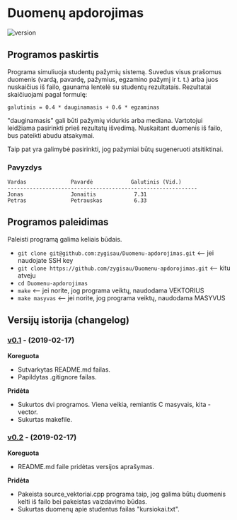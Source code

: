 # Duomenų apdorojimas
![version][version-badge]
## Programos paskirtis
Programa simuliuoja studentų pažymių sistemą. Suvedus visus prašomus duomenis (vardą, pavardę, pažymius, egzamino pažymį ir t. t.) arba juos nuskaičius iš failo, gaunama lentelė su studentų rezultatais.
Rezultatai skaičiuojami pagal formulę: 
```shell 
galutinis = 0.4 * dauginamasis + 0.6 * egzaminas
```
"dauginamasis" gali būti pažymių vidurkis arba mediana. Vartotojui leidžiama pasirinkti prieš rezultatų išvedimą. Nuskaitant duomenis iš failo, bus pateikti abudu atsakymai.

Taip pat yra galimybė pasirinkti, jog pažymiai būtų sugeneruoti atsitiktinai.
### Pavyzdys
```shell
Vardas              Pavardė            Galutinis (Vid.)    
------------------------------------------------------------
Jonas               Jonaitis            7.31                
Petras              Petrauskas          6.33
```

## Programos paleidimas
Paleisti programą galima keliais būdais.
- `git clone git@github.com:zygisau/Duomenu-apdorojimas.git` <-- jei naudojate SSH key
- `git clone https://github.com/zygisau/Duomenu-apdorojimas.git` <-- kitu atveju
- `cd Duomenu-apdorojimas`
- `make` <-- jei norite, jog programa veiktų, naudodama VEKTORIUS
- `make masyvas` <-- jei norite, jog programa veiktų, naudodama MASYVUS

## Versijų istorija (changelog)
   
   ### [v0.1](https://github.com/zygisau/Duomenu-apdorojimas/releases/tag/v0.1) - (2019-02-17)
   
   **Koreguota**
   
   - Sutvarkytas README.md failas.
   - Papildytas .gitignore failas.
    
   **Pridėta**
   
   - Sukurtos dvi programos. Viena veikia, remiantis C masyvais, kita - vector.
   - Sukurtas makefile.
   
   ### [v0.2](https://github.com/zygisau/Duomenu-apdorojimas/releases/tag/v0.2) - (2019-02-17)
   
   **Koreguota**
   
   - README.md faile pridėtas versijos aprašymas.
    
   **Pridėta**
   
   - Pakeista source_vektoriai.cpp programa taip, jog galima būtų duomenis kelti iš failo bei pakeistas vaizdavimo būdas.
   - Sukurtas duomenų apie studentus failas "kursiokai.txt".

[version-badge]: https://img.shields.io/badge/version-0.2-blue.svg
